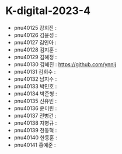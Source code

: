 # K-digital-2023-4

+ pnu40125	강희진 : 
+ pnu40126	김윤성 : 
+ pnu40127	김인아 : 
+ pnu40128	김지훈 : 
+ pnu40129	김혜정 : 
+ pnu40130	김혜진 : https://github.com/ynnij
+ pnu40131	김희수 : 
+ pnu40132	남지수 : 
+ pnu40133	박민호 : 
+ pnu40134	박준형 : 
+ pnu40135	신유빈 : 
+ pnu40136	윤미린 : 
+ pnu40137	전병건 : 
+ pnu40138	지병규 : 
+ pnu40139	천동혁 : 
+ pnu40140	한동훈 : 
+ pnu40141	홍예준 : 
